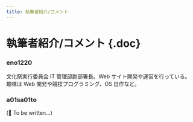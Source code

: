 ```yaml
---
title: 執筆者紹介/コメント
---
```


# 執筆者紹介/コメント {.doc}

### eno1220

文化祭実行委員会 IT 管理部副部署長。Web サイト開発や運営を行っている。
趣味は Web 開発や競技プログラミング、OS 自作など。

### a01sa01to

(🚧 To be written...)
